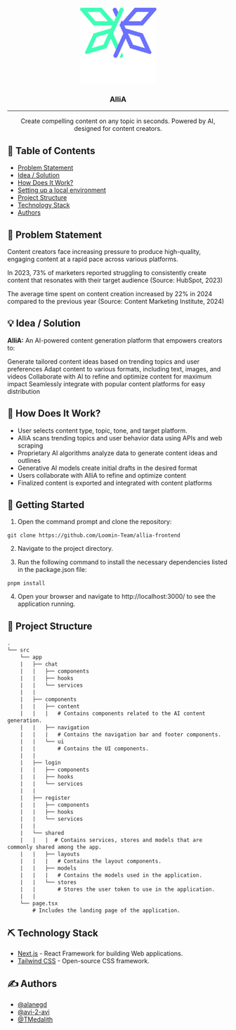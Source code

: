 <p align="center">
  <a href="" rel="noopener">
 <img src="public/icons/BigLogo.svg" alt="Project logo" width="175"></a>
</p>
<h3 align="center">AlliA</h3>

---

<p align="center"> Create compelling content on any topic in seconds. Powered by AI, designed for content creators.
    <br> 
</p>

## 📝 Table of Contents

- [Problem Statement](#problem_statement)
- [Idea / Solution](#idea)
- [How Does It Work?](#future_scope)
- [Setting up a local environment](#getting_started)
- [Project Structure](#project_structure)
- [Technology Stack](#tech_stack)
- [Authors](#authors)

## 🧐 Problem Statement <a name = "problem_statement"></a>

Content creators face increasing pressure to produce high-quality, engaging content at a rapid pace across various platforms.

In 2023, 73% of marketers reported struggling to consistently create content that resonates with their target audience (Source: HubSpot, 2023)

The average time spent on content creation increased by 22% in 2024 compared to the previous year (Source: Content Marketing Institute, 2024)

## 💡 Idea / Solution <a name = "idea"></a>

<b>AlliA:</b> An AI-powered content generation platform that empowers creators to:

Generate tailored content ideas based on trending topics and user preferences
Adapt content to various formats, including text, images, and videos
Collaborate with AI to refine and optimize content for maximum impact
Seamlessly integrate with popular content platforms for easy distribution


## 🚀 How Does It Work? <a name = "future_scope"></a>

- User selects content type, topic, tone, and target platform.
- AlliA scans trending topics and user behavior data using APIs and web scraping 
- Proprietary AI algorithms analyze data to generate content ideas and outlines 
- Generative AI models create initial drafts in the desired format 
- Users collaborate with AlliA to refine and optimize content 
- Finalized content is exported and integrated with content platforms

## 🏁 Getting Started <a name = "getting_started"></a>

1. Open the command prompt and clone the repository:

```
git clone https://github.com/Loomin-Team/allia-frontend
```

2. Navigate to the project directory.

3. Run the following command to install the necessary dependencies listed in the package.json file:

```
pnpm install
```

4. Open your browser and navigate to http://localhost:3000/ to see the application running.

## 📐 Project Structure <a name="project_structure"></a>

```
.
└── src
    └── app
    |   ├── chat
    |   |   ├── components
    |   |   ├── hooks
    |   |   └── services
    |   |
    |   ├── components
    |   |   ├── content
    |   |   |   # Contains components related to the AI content generation.
    |   |   ├── navigation
    |   |   |   # Contains the navigation bar and footer components.
    |   |   └── ui
    |   |       # Contains the UI components.
    |   |
    |   ├── login
    |   |   ├── components
    |   |   ├── hooks
    |   |   └── services
    |   |
    |   ├── register
    |   |   ├── components
    |   |   ├── hooks
    |   |   └── services
    |   |
    |   └── shared
    |   |   |  # Contains services, stores and models that are commonly shared among the app.
    |   |   ├── layouts
    |   |   |   # Contains the layout components.
    |   |   ├── models
    |   |   |   # Contains the models used in the application.
    |   |   └── stores
    |   |       # Stores the user token to use in the application.
    |   |
    └── page.tsx
        # Includes the landing page of the application.
```

## ⛏️ Technology Stack <a name = "tech_stack"></a>

- [Next.js](https://nextjs.org/) - React Framework for building Web applications.
- [Tailwind CSS](https://tailwindcss.com/) - Open-source CSS framework.

## ✍️ Authors <a name = "authors"></a>

- [@alanegd](https://github.com/alanegd)
- [@avi-2-avi](https://github.com/avi-2-avi)
- [@TMedalith](https://github.com/TMedalith)
